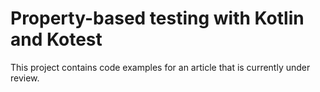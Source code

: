 # Property-based testing with Kotlin and Kotest

This project contains code examples for an article that is currently under review.
